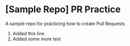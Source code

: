 # [Sample Repo] PR Practice
A sample repo for practicing how to create Pull Requests

1. Added this line
2. Added some more text
